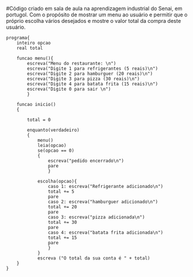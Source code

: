 #Código criado em sala de aula na aprendizagem industrial do Senai, em portugol. Com o propósito de mostrar um menu ao usuário e permitir que o próprio escolha vários desejados e mostre o valor total da compra deste usuário.

~~~~
programa{
	inteiro opcao
	real total
 
	funcao menu(){
		escreva("Menu do restaurante: \n")
		escreva("Digite 1 para refrigerantes (5 reais)\n")
		escreva("Digite 2 para hamburguer (20 reais)\n")
		escreva("Digite 3 para pizza (30 reais)\n")
		escreva("Digite 4 para batata frita (15 reais)\n")
		escreva("Digite 0 para sair \n")
		}
	
	funcao inicio()
	{
		
		total = 0

		enquanto(verdadeiro)
		{
			menu()
			leia(opcao)
			se(opcao == 0)
			{
				escreva("pedido encerrado\n")
				pare
				}
				
			escolha(opcao){
				caso 1: escreva("Refrigerante adicionado\n")
				total += 5
				pare
				caso 2: escreva("hamburguer adicionado\n")
				total += 20
				pare
				caso 3: escreva("pizza adicionada\n")
				total += 30
				pare
				caso 4: escreva("batata frita adicionada\n")
				total += 15
				pare
				}
			}
			escreva ("O total da sua conta é " + total)
	}
}
~~~~
